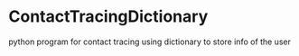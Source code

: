 # ContactTracingDictionary
python program for contact tracing using dictionary to store info of the user
